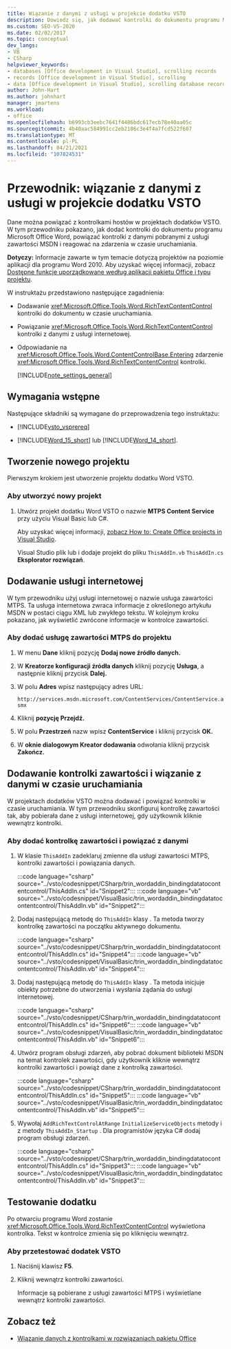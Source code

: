 ```yaml
---
title: Wiązanie z danymi z usługi w projekcie dodatku VSTO
description: Dowiedz się, jak dodawać kontrolki do dokumentu programu Microsoft Word, powiązać kontrolki z danymi pobranymi z usługi zawartości MSDN i reagować na zdarzenia w czasie uruchamiania.
ms.custom: SEO-VS-2020
ms.date: 02/02/2017
ms.topic: conceptual
dev_langs:
- VB
- CSharp
helpviewer_keywords:
- databases [Office development in Visual Studio], scrolling records
- records [Office development in Visual Studio], scrolling
- data [Office development in Visual Studio], scrolling database records
author: John-Hart
ms.author: johnhart
manager: jmartens
ms.workload:
- office
ms.openlocfilehash: b6993cb3eebc7641f4486bdc617ecb78e40aa05c
ms.sourcegitcommit: 4b40aac584991cc2eb2186c3e4f4a7fcd522f607
ms.translationtype: MT
ms.contentlocale: pl-PL
ms.lasthandoff: 04/21/2021
ms.locfileid: "107824531"
---
```

# <a name="walkthrough-bind-to-data-from-a-service-in-a-vsto-add-in-project"></a>Przewodnik: wiązanie z danymi z usługi w projekcie dodatku VSTO
  Dane można powiązać z kontrolkami hostów w projektach dodatków VSTO. W tym przewodniku pokazano, jak dodać kontrolki do dokumentu programu Microsoft Office Word, powiązać kontrolki z danymi pobranymi z usługi zawartości MSDN i reagować na zdarzenia w czasie uruchamiania.

 **Dotyczy:** Informacje zawarte w tym temacie dotyczą projektów na poziomie aplikacji dla programu Word 2010. Aby uzyskać więcej informacji, zobacz [Dostępne funkcje uporządkowane według aplikacji pakietu Office i typu projektu](../vsto/features-available-by-office-application-and-project-type.md).

 W instruktażu przedstawiono następujące zagadnienia:

- Dodawanie <xref:Microsoft.Office.Tools.Word.RichTextContentControl> kontrolki do dokumentu w czasie uruchamiania.

- Powiązanie <xref:Microsoft.Office.Tools.Word.RichTextContentControl> kontrolki z danymi z usługi internetowej.

- Odpowiadanie na <xref:Microsoft.Office.Tools.Word.ContentControlBase.Entering> zdarzenie <xref:Microsoft.Office.Tools.Word.RichTextContentControl> kontrolki.

  [!INCLUDE[note_settings_general](../sharepoint/includes/note-settings-general-md.md)]

## <a name="prerequisites"></a>Wymagania wstępne
 Następujące składniki są wymagane do przeprowadzenia tego instruktażu:

- [!INCLUDE[vsto_vsprereq](../vsto/includes/vsto-vsprereq-md.md)]

- [!INCLUDE[Word_15_short](../vsto/includes/word-15-short-md.md)] lub [!INCLUDE[Word_14_short](../vsto/includes/word-14-short-md.md)].

## <a name="create-a-new-project"></a>Tworzenie nowego projektu
 Pierwszym krokiem jest utworzenie projektu dodatku Word VSTO.

### <a name="to-create-a-new-project"></a>Aby utworzyć nowy projekt

1. Utwórz projekt dodatku Word VSTO o nazwie **MTPS Content Service** przy użyciu Visual Basic lub C#.

     Aby uzyskać więcej informacji, [zobacz How to: Create Office projects in Visual Studio](../vsto/how-to-create-office-projects-in-visual-studio.md).

     Visual Studio plik lub i dodaje projekt do pliku `ThisAddIn.vb` `ThisAddIn.cs` **Eksplorator rozwiązań**.

## <a name="add-a-web-service"></a>Dodawanie usługi internetowej
 W tym przewodniku użyj usługi internetowej o nazwie usługa zawartości MTPS. Ta usługa internetowa zwraca informacje z określonego artykułu MSDN w postaci ciągu XML lub zwykłego tekstu. W kolejnym kroku pokazano, jak wyświetlić zwrócone informacje w kontrolce zawartości.

### <a name="to-add-the-mtps-content-service-to-the-project"></a>Aby dodać usługę zawartości MTPS do projektu

1. W menu **Dane** kliknij pozycję **Dodaj nowe źródło danych.**

2. W **Kreatorze konfiguracji źródła danych** kliknij pozycję **Usługa**, a następnie kliknij przycisk **Dalej.**

3. W polu **Adres** wpisz następujący adres URL:

   `http://services.msdn.microsoft.com/ContentServices/ContentService.asmx`

4. Kliknij **pozycję Przejdź.**

5. W polu **Przestrzeń** nazw wpisz **ContentService** i kliknij przycisk **OK.**

6. W **oknie dialogowym Kreator dodawania** odwołania kliknij przycisk **Zakończ.**

## <a name="add-a-content-control-and-bind-to-data-at-run-time"></a>Dodawanie kontrolki zawartości i wiązanie z danymi w czasie uruchamiania
 W projektach dodatków VSTO można dodawać i powiązać kontrolki w czasie uruchamiania. W tym przewodniku skonfiguruj kontrolkę zawartości tak, aby pobierała dane z usługi internetowej, gdy użytkownik kliknie wewnątrz kontrolki.

### <a name="to-add-a-content-control-and-bind-to-data"></a>Aby dodać kontrolkę zawartości i powiązać z danymi

1. W klasie `ThisAddIn` zadeklaruj zmienne dla usługi zawartości MTPS, kontrolki zawartości i powiązania danych.

     :::code language="csharp" source="../vsto/codesnippet/CSharp/trin_wordaddin_bindingdatatocontentcontrol/ThisAddIn.cs" id="Snippet2":::
     :::code language="vb" source="../vsto/codesnippet/VisualBasic/trin_wordaddin_bindingdatatocontentcontrol/ThisAddIn.vb" id="Snippet2":::

2. Dodaj następującą metodę do `ThisAddIn` klasy . Ta metoda tworzy kontrolkę zawartości na początku aktywnego dokumentu.

     :::code language="csharp" source="../vsto/codesnippet/CSharp/trin_wordaddin_bindingdatatocontentcontrol/ThisAddIn.cs" id="Snippet4":::
     :::code language="vb" source="../vsto/codesnippet/VisualBasic/trin_wordaddin_bindingdatatocontentcontrol/ThisAddIn.vb" id="Snippet4":::

3. Dodaj następującą metodę do `ThisAddIn` klasy . Ta metoda inicjuje obiekty potrzebne do utworzenia i wysłania żądania do usługi internetowej.

     :::code language="csharp" source="../vsto/codesnippet/CSharp/trin_wordaddin_bindingdatatocontentcontrol/ThisAddIn.cs" id="Snippet6":::
     :::code language="vb" source="../vsto/codesnippet/VisualBasic/trin_wordaddin_bindingdatatocontentcontrol/ThisAddIn.vb" id="Snippet6":::

4. Utwórz program obsługi zdarzeń, aby pobrać dokument biblioteki MSDN na temat kontrolek zawartości, gdy użytkownik kliknie wewnątrz kontrolki zawartości i powiąż dane z kontrolką zawartości.

     :::code language="csharp" source="../vsto/codesnippet/CSharp/trin_wordaddin_bindingdatatocontentcontrol/ThisAddIn.cs" id="Snippet5":::
     :::code language="vb" source="../vsto/codesnippet/VisualBasic/trin_wordaddin_bindingdatatocontentcontrol/ThisAddIn.vb" id="Snippet5":::

5. Wywołaj `AddRichTextControlAtRange` `InitializeServiceObjects` metody i z metody `ThisAddIn_Startup` . Dla programistów języka C# dodaj program obsługi zdarzeń.

     :::code language="csharp" source="../vsto/codesnippet/CSharp/trin_wordaddin_bindingdatatocontentcontrol/ThisAddIn.cs" id="Snippet3":::
     :::code language="vb" source="../vsto/codesnippet/VisualBasic/trin_wordaddin_bindingdatatocontentcontrol/ThisAddIn.vb" id="Snippet3":::

## <a name="test-the-add-in"></a>Testowanie dodatku
 Po otwarciu programu Word zostanie <xref:Microsoft.Office.Tools.Word.RichTextContentControl> wyświetlona kontrolka. Tekst w kontrolce zmienia się po kliknięciu wewnątrz.

### <a name="to-test-the-vsto-add-in"></a>Aby przetestować dodatek VSTO

1. Naciśnij klawisz **F5**.

2. Kliknij wewnątrz kontrolki zawartości.

     Informacje są pobierane z usługi zawartości MTPS i wyświetlane wewnątrz kontrolki zawartości.

## <a name="see-also"></a>Zobacz też
- [Wiązanie danych z kontrolkami w rozwiązaniach pakietu Office](../vsto/binding-data-to-controls-in-office-solutions.md)

